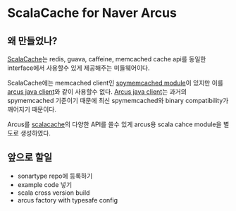 # ScalaCache for Naver Arcus

## 왜 만들었나?
[ScalaCache](https://github.com/cb372/scalacache)는 redis, guava, caffeine, memcached cache api를 동일한 interface에서 사용할수 있게 제공해주는 미들웨어이다.

ScalaCache에는 memcached client인 [spymemcached module](https://github.com/cb372/scalacache/tree/master/modules/memcached)이 있지만 이를 [arcus java client](https://github.com/naver/arcus-java-client)와 같이 사용할수 없다.
[Arcus java client](https://github.com/naver/arcus-java-client)는 과거의 spymemcached 기준이기 때문에 최신 spymemcached와 binary compatibility가 깨어지기 때문이다.

Arcus를 [scalacache](https://github.com/cb372/scalacache)의 다양한 API를 쓸수 있게 arcus용 scala cahce module을 별도로 생성하였다.

## 앞으로 할일

* sonartype repo에 등록하기 
* example code 넣기
* scala cross version build
* arcus factory with typesafe config

